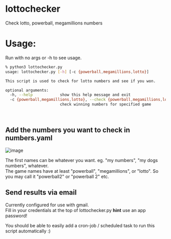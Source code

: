 # lottochecker
Check lotto, powerball, megamillions numbers

# Usage:
Run with no args or -h to see usage.

```bash
% python3 lottochecker.py
usage: lottochecker.py [-h] [-c {powerball,megamillions,lotto}]

This script is used to check for lotto numbers and see if you won.

optional arguments:
  -h, --help            show this help message and exit
  -c {powerball,megamillions,lotto}, --check {powerball,megamillions,lotto}
                        check winning numbers for specified game
```
<br>

## Add the numbers you want to check in numbers.yaml
![image](https://user-images.githubusercontent.com/24526564/100815324-9ee79e80-3411-11eb-9879-040fa7bb6ece.png)

The first names can be whatever you want. eg. "my numbers", "my dogs numbers", whatever. <br>
The game names have at least "powerball", "megamillions", or "lotto". So you may call it "powerball2" or "powerball 2" etc.
<br>

## Send results via email
Currently configured for use with gmail.
<br> 
Fill in your credentials at the top of lottochecker.py
**hint** use an app password!
<br> 

You should be able to easily add a cron-job / scheduled task to run this script automatically :)
